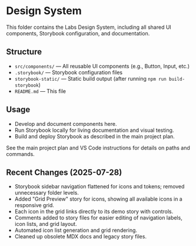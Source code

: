 # Design System

This folder contains the Labs Design System, including all shared UI components, Storybook configuration, and documentation.

## Structure
- `src/components/` — All reusable UI components (e.g., Button, Input, etc.)
- `.storybook/` — Storybook configuration files
- `storybook-static/` — Static build output (after running `npm run build-storybook`)
- `README.md` — This file

## Usage
- Develop and document components here.
- Run Storybook locally for living documentation and visual testing.
- Build and deploy Storybook as described in the main project plan.

See the main project plan and VS Code instructions for details on paths and commands.

## Recent Changes (2025-07-28)

- Storybook sidebar navigation flattened for icons and tokens; removed unnecessary folder levels.
- Added "Grid Preview" story for icons, showing all available icons in a responsive grid.
- Each icon in the grid links directly to its demo story with controls.
- Comments added to story files for easier editing of navigation labels, icon lists, and grid layout.
- Automated icon list generation and grid rendering.
- Cleaned up obsolete MDX docs and legacy story files.
